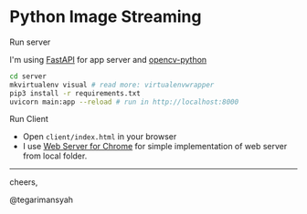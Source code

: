 # Python Image Streaming

Run server

I'm using [FastAPI](https://fastapi.tiangolo.com/) for app server and [opencv-python](https://pypi.org/project/opencv-python/)

```bash
cd server
mkvirtualenv visual # read more: virtualenvwrapper
pip3 install -r requirements.txt
uvicorn main:app --reload # run in http://localhost:8000
``` 

Run Client

* Open `client/index.html` in your browser
* I use [Web Server for Chrome](https://chrome.google.com/webstore/detail/web-server-for-chrome/ofhbbkphhbklhfoeikjpcbhemlocgigb?hl=en) for simple implementation of web server from local folder.

---

cheers,

@tegarimansyah